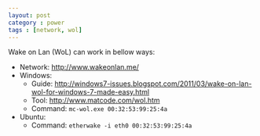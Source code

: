 ```yaml
---
layout: post
category : power
tags : [network, wol]
---
```


Wake on Lan (WoL) can work in bellow ways:

- Network: <http://www.wakeonlan.me/>
- Windows:
  - Guide: <http://windows7-issues.blogspot.com/2011/03/wake-on-lan-wol-for-windows-7-made-easy.html>
  - Tool: <http://www.matcode.com/wol.htm>
  - Command: `mc-wol.exe 00:32:53:99:25:4a`
- Ubuntu:
  - Command: `etherwake -i eth0 00:32:53:99:25:4a`
